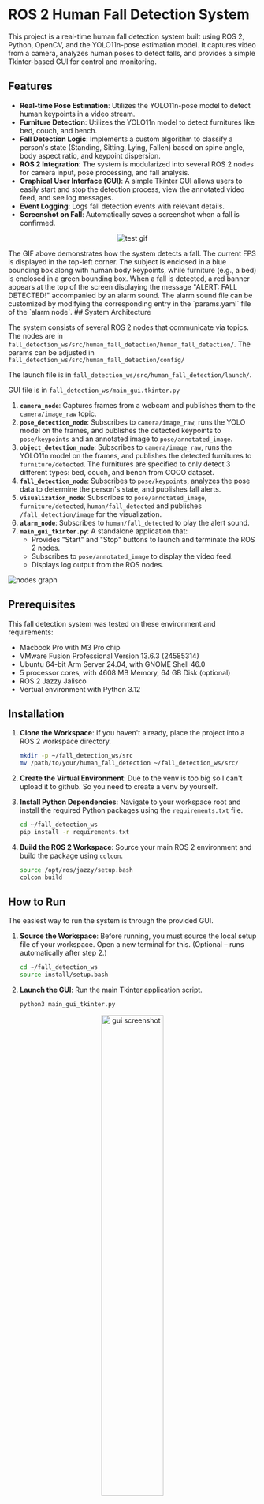 
# ROS 2 Human Fall Detection System

This project is a real-time human fall detection system built using ROS 2, Python, OpenCV, and the YOLO11n-pose estimation model. It captures video from a camera, analyzes human poses to detect falls, and provides a simple Tkinter-based GUI for control and monitoring.

## Features

*   **Real-time Pose Estimation**: Utilizes the YOLO11n-pose model to detect human keypoints in a video stream.
*   **Furniture Detection**: Utilizes the YOLO11n model to detect furnitures like bed, couch, and bench.
*   **Fall Detection Logic**: Implements a custom algorithm to classify a person's state (Standing, Sitting, Lying, Fallen) based on spine angle, body aspect ratio, and keypoint dispersion.
*   **ROS 2 Integration**: The system is modularized into several ROS 2 nodes for camera input, pose processing, and fall analysis.
*   **Graphical User Interface (GUI)**: A simple Tkinter GUI allows users to easily start and stop the detection process, view the annotated video feed, and see log messages.
*   **Event Logging**: Logs fall detection events with relevant details.
*   **Screenshot on Fall**: Automatically saves a screenshot when a fall is confirmed.

<p align="center">
  <img src="images/test.gif" alt="test gif"/>
</p>
The GIF above demonstrates how the system detects a fall. The current FPS is displayed in the top-left corner. The subject is enclosed in a blue bounding box along with human body keypoints, while furniture (e.g., a bed) is enclosed in a green bounding box. When a fall is detected, a red banner appears at the top of the screen displaying the message "ALERT: FALL DETECTED!" accompanied by an alarm sound. The alarm sound file can be customized by modifying the corresponding entry in the `params.yaml` file of the `alarm node`.
## System Architecture

The system consists of several ROS 2 nodes that communicate via topics. The nodes are in `fall_detection_ws/src/human_fall_detection/human_fall_detection/`. The params can be adjusted in `fall_detection_ws/src/human_fall_detection/config/`

The launch file is in `fall_detection_ws/src/human_fall_detection/launch/`.

GUI file is in `fall_detection_ws/main_gui.tkinter.py`

1.  **`camera_node`**: Captures frames from a webcam and publishes them to the `camera/image_raw` topic.
2.  **`pose_detection_node`**: Subscribes to `camera/image_raw`, runs the YOLO model on the frames, and publishes the detected keypoints to `pose/keypoints` and an annotated image to `pose/annotated_image`.
3.  **`object_detection_node`**: Subscribes to `camera/image_raw`, runs the YOLO11n model on the frames, and publishes the detected furnitures to `furniture/detected`. The furnitures are specified to only detect 3 different types: bed, couch, and bench from COCO dataset.
4.  **`fall_detection_node`**: Subscribes to `pose/keypoints`, analyzes the pose data to determine the person's state, and publishes fall alerts.
5.  **`visualization_node`**: Subscribes to `pose/annotated_image`, `furniture/detected`, `human/fall_detected` and publishes `/fall_detection/image` for the visualization.
6.  **`alarm_node`**: Subscribes to `human/fall_detected` to play the alert sound.
7.  **`main_gui_tkinter.py`**: A standalone application that:
    *   Provides "Start" and "Stop" buttons to launch and terminate the ROS 2 nodes.
    *   Subscribes to `pose/annotated_image` to display the video feed.
    *   Displays log output from the ROS nodes.

![nodes graph](images/rosgraph.png)
## Prerequisites
This fall detection system was tested on these environment and requirements:
*   Macbook Pro with M3 Pro chip
*   VMware Fusion Professional Version 13.6.3 (24585314)
*   Ubuntu 64-bit Arm Server 24.04, with GNOME Shell 46.0
*   5 processor cores, with 4608 MB Memory, 64 GB Disk (optional)
*   ROS 2 Jazzy Jalisco
*   Vertual environment with Python 3.12

## Installation

1.  **Clone the Workspace**:
    If you haven't already, place the project into a ROS 2 workspace directory.
    ```bash
    mkdir -p ~/fall_detection_ws/src
    mv /path/to/your/human_fall_detection ~/fall_detection_ws/src/
    ```

2.  **Create the Virtual Environment**:
    Due to the venv is too big so I can't upload it to github. So you need to create a venv by yourself.

2.  **Install Python Dependencies**:
    Navigate to your workspace root and install the required Python packages using the `requirements.txt` file.
    ```bash
    cd ~/fall_detection_ws
    pip install -r requirements.txt
    ```

3.  **Build the ROS 2 Workspace**:
    Source your main ROS 2 environment and build the package using `colcon`.
    ```bash
    source /opt/ros/jazzy/setup.bash
    colcon build
    ```

## How to Run

The easiest way to run the system is through the provided GUI.

1.  **Source the Workspace**:
    Before running, you must source the local setup file of your workspace. Open a new terminal for this. (Optional – runs automatically after step 2.)
    ```bash
    cd ~/fall_detection_ws
    source install/setup.bash
    ```

2.  **Launch the GUI**:
    Run the main Tkinter application script.
    ```bash
    python3 main_gui_tkinter.py
    ```

<p align="center">
  <img src="images/gui_screenshot.png" alt="gui screenshot" width="50%"/>
</p>

3.  **Using the GUI**:
    *   **Start**: Click the "Start" button to launch all the necessary ROS 2 nodes. The video feed and logs will appear in the window.
    *   **Stop**: Click the "Stop" button to terminate the detection process.
    *   **Screenshots**: Click this button to open the `~/fall_detection_ws/screenshots` folder where images of detected falls are saved.

## Running Nodes Manually (Alternative)

You can also run the ROS 2 launch file directly without the GUI.

1.  **Uncomment line 167-170 in visulization_node.py**
    ```python
    # Display the visualization
    if self.display_output:
        cv2.imshow('Fall Detection Visualization', display_image)
        cv2.waitKey(1)
    ```


2.  **Source the Workspace**:
    ```bash
    cd ~/fall_detection_ws
    source install/setup.bash
    ```

3.  **Run the Launch File**:
    ```bash
    ros2 launch human_fall_detection fall_detection.launch.py
    ```

## Fall Detection Algorithm
![page1](images/page1.png)
![page2](images/page2.png)

## Troubleshooting
### 1. To install Ubuntu GUI on a ARM Mac using VMware
[Video Guide: 【MacBook使用UTM安装ubuntu操作系统】](https://www.bilibili.com/video/BV1SwB8YqEia/?share_source=copy_web&vd_source=2d41dd1d327971e94cab3647818bc2d2)

After installing the Ubuntu Server, run:
```bash
sudo apt-get update;
sudo apt-get install python3;
sudo apt-get install xinit;
sudo apt-get install ubuntu-desktop;
```
### 2. To access clipboard and camera in VMware:
```bash
sudo apt update
sudo apt install open-vm-tools open-vm-tools-desktop
sudo reboot
sudo usermod -aG video $USER
```

### 3. If use a virtual environment, ros2 can't recognize the side packages in the venv automatically. To solve this:
```bash
export PYTHONPATH=$(pwd)/venv/lib/python3.12/site-packages:$PYTHONPATH
```

### 4. To solve the stuttering sound in VMware:
[Reddit Link](https://www.reddit.com/r/vmware/comments/1dq4t32/ubuntu_vm_on_vmware_fusion_pro_1352_having_issues/)

The following steps solved this problem for me:
```bash
systemctl --user stop pipewire.socket
systemctl --user stop pipewire.service
systemctl --user disable pipewire.socket
systemctl --user disable pipewire.service
systemctl --user mask pipewire
systemctl --user mask pipewire.socket
sudo apt install pulseaudio
systemctl --user unmask pulseaudio
systemctl --user unmask pulseaudio.socket
systemctl --user start pulseaudio.service
systemctl --user enable pulseaudio.service
```
Check if pulseaudio is running:
```bash
pactl info
```
Reboot the system.
## Experiment Results
We categorized falls into four distinct types \cite{Alam}: forward, backward, left-side, and right-side. Fall simulations were conducted using a single subject. A camera was positioned approximately 180 cm above the ground at an angle of about 60 degrees to capture the floor area to simulate the surveillance. For the left-side and right-side falls, the subject stood near one side of the frame facing the camera, and performed simulated side falls onto a black mat. For the forward and backward falls, the subject stood with their side facing the camera. For normal daily activities, we imitate the four most frequent activities: standing still, walking around, sitting on a chair, and lying on the bed. 

The results are shown in Table IV. The Fig. 5 visualizes the fall detection results while Fig. 6 demonstrates the normal activity showcases.
<p align="center">
  <img src="images/results.png" alt="results" width="50%"/>
</p>
<p align="center">
  <img src="images/fall.png" alt="fall" width="44.3%"/>
  <img src="images/normal.png" alt="normal" width="45%"/>
</p>

Table V presents that the fall detection system achieved a high accuracy of 95.4%.
<p align="center">
  <img src="images/evaluation.png" alt="evaluation" width="50%"/>
</p>

## Future Work
For future work, we plan to explore additional cues for fall detection by monitoring changes in the subject's bounding box ratio. If the ratio changes significantly over a sequence of video frames, the system will classify the event as a fall. We also propose to track variations in the object's center of gravity to further assist in fall detection. A rapid shift beyond a predefined threshold would similarly be interpreted as a fall. Furthermore, we aim to extend the system's visualization capabilities by labeling and displaying the classified human postures (e.g., standing, sitting, lying, fallen) directly on the video output, providing intuitive real-time feedback. In addition, we intend to experiment with alternative models, such as OpenPose, and leverage open-source datasets for training to enhance the model's robustness and generalization capabilities.

This project is a Smart Home Project developed for COMP9991 and COMP9992 at UNSW. It was completed in 2025, spanning Term 1 to Term 2, by student Yiming Peng under the supervision of Professor Claude Sammut.
